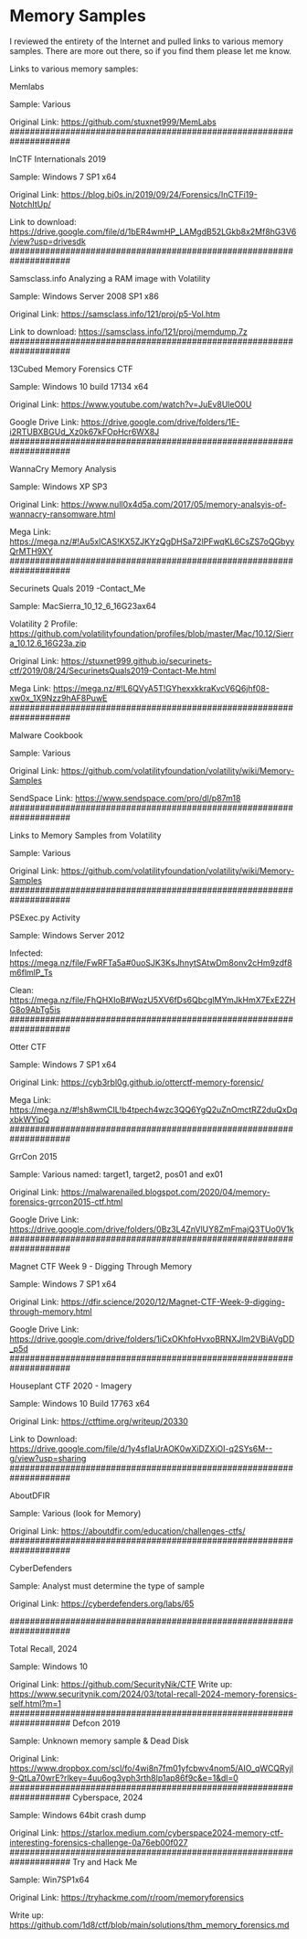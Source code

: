 # Memory Samples
I reviewed the entirety of the Internet and pulled links to various memory samples. There are more out there, so if you find them please let me know. 

Links to various memory samples:

Memlabs

  Sample: Various
  
  Original Link: https://github.com/stuxnet999/MemLabs
####################################################################

InCTF Internationals 2019 

  Sample: Windows 7 SP1 x64
	
  Original Link: https://blog.bi0s.in/2019/09/24/Forensics/InCTFi19-NotchItUp/ 
	
  Link to download: https://drive.google.com/file/d/1bER4wmHP_LAMgdB52LGkb8x2Mf8hG3V6/view?usp=drivesdk 
	####################################################################

Samsclass.info Analyzing a RAM image with Volatility 

  Sample: Windows Server 2008 SP1 x86
	
  Original Link: https://samsclass.info/121/proj/p5-Vol.htm
	
  Link to download: https://samsclass.info/121/proj/memdump.7z 
####################################################################

13Cubed Memory Forensics CTF

  Sample: Windows 10 build 17134 x64
	
  Original Link: https://www.youtube.com/watch?v=JuEv8UleO0U
	
  Google Drive Link: https://drive.google.com/drive/folders/1E-i2RTUBXBGUd_Xz0k67kFOpHcr6WX8J 
####################################################################

WannaCry Memory Analysis

  Sample: Windows XP SP3 
	
  Original Link: https://www.null0x4d5a.com/2017/05/memory-analsyis-of-wannacry-ransomware.html 
	
  Mega Link: https://mega.nz/#!Au5xlCAS!KX5ZJKYzQgDHSa72lPFwqKL6CsZS7oQGbyyQrMTH9XY 
####################################################################

Securinets Quals 2019 -Contact_Me

  Sample: MacSierra_10_12_6_16G23ax64
	
  Volatility 2 Profile: https://github.com/volatilityfoundation/profiles/blob/master/Mac/10.12/Sierra_10.12.6_16G23a.zip 
	
  Original Link: https://stuxnet999.github.io/securinets-ctf/2019/08/24/SecurinetsQuals2019-Contact-Me.html
	
  Mega Link: https://mega.nz/#!L6QVyA5T!GYhexxkkraKvcV6Q6jhf08-xw0x_1X9Nzz9hAF8PuwE 
####################################################################
  
Malware Cookbook 

  Sample: Various
	
  Original Link: https://github.com/volatilityfoundation/volatility/wiki/Memory-Samples
	
  SendSpace Link: https://www.sendspace.com/pro/dl/p87m18
####################################################################

Links to Memory Samples from Volatility

  Sample: Various
	
  Original Link: https://github.com/volatilityfoundation/volatility/wiki/Memory-Samples 
####################################################################
  
PSExec.py Activity

  Sample: Windows Server 2012
	
  Infected: https://mega.nz/file/FwRFTa5a#0uoSJK3KsJhnytSAtwDm8onv2cHm9zdf8m6flmlP_Ts
	
  Clean: https://mega.nz/file/FhQHXIoB#WqzU5XV6fDs6QbcglMYmJkHmX7ExE2ZHG8o9AbTg5is
####################################################################
  
Otter CTF

  Sample: Windows 7 SP1 x64
	
  Original Link: https://cyb3rbl0g.github.io/otterctf-memory-forensic/ 
	
  Mega Link: https://mega.nz/#!sh8wmCIL!b4tpech4wzc3QQ6YgQ2uZnOmctRZ2duQxDqxbkWYipQ
####################################################################
  
GrrCon 2015

  Sample: Various named: target1, target2, pos01 and ex01
	
  Original Link: https://malwarenailed.blogspot.com/2020/04/memory-forensics-grrcon2015-ctf.html
	
  Google Drive Link: https://drive.google.com/drive/folders/0Bz3L4ZnVlUY8ZmFmajQ3TUo0V1k
####################################################################
  
Magnet CTF Week 9 - Digging Through Memory

  Sample: Windows 7 SP1 x64
	
  Original Link: https://dfir.science/2020/12/Magnet-CTF-Week-9-digging-through-memory.html 
	
  Google Drive Link: https://drive.google.com/drive/folders/1iCxOKhfoHvxoBRNXJlm2VBiAVgDD_p5d
####################################################################
  
Houseplant CTF 2020 - Imagery

  Sample: Windows 10 Build 17763 x64
	
  Original Link: https://ctftime.org/writeup/20330
	
  Link to Download: https://drive.google.com/file/d/1y4sfIaUrAOK0wXiDZXiOI-q2SYs6M--g/view?usp=sharing
####################################################################
  
AboutDFIR

  Sample: Various (look for Memory)
	
  Original Link: https://aboutdfir.com/education/challenges-ctfs/
####################################################################
 

CyberDefenders

  Sample: Analyst must determine the type of sample 
	
  Original Link: https://cyberdefenders.org/labs/65
  
#################################################################### 

Total Recall, 2024

  Sample: Windows 10
	
  Original Link: https://github.com/SecurityNik/CTF
  Write up: https://www.securitynik.com/2024/03/total-recall-2024-memory-forensics-self.html?m=1 
#################################################################### 
Defcon 2019

Sample: Unknown memory sample & Dead Disk

Original Link: https://www.dropbox.com/scl/fo/4wi8n7fm01yfcbwv4nom5/AIO_qWCQRyjl9-QtLa70wrE?rlkey=4uu6og3vph3rth8lp1ap86f9c&e=1&dl=0
#################################################################### 
Cyberspace, 2024

Sample: Windows 64bit crash dump

Original Link: https://starlox.medium.com/cyberspace2024-memory-ctf-interesting-forensics-challenge-0a76eb00f027
####################################################################
Try and Hack Me 

Sample: Win7SP1x64

Original Link: https://tryhackme.com/r/room/memoryforensics


Write up: https://github.com/1d8/ctf/blob/main/solutions/thm_memory_forensics.md

